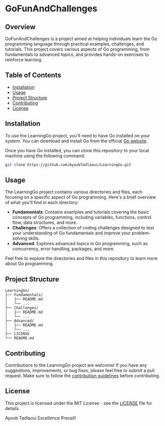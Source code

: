 # GoFunAndChallenges


## Overview
GoFunAndChallenges is a project aimed at helping individuals learn the Go programming language through practical examples, challenges, and tutorials. This project covers various aspects of Go programming, from fundamentals to advanced topics, and provides hands-on exercises to reinforce learning.

## Table of Contents
- [Installation](#installation)
- [Usage](#usage)
- [Project Structure](#project-structure)
- [Contributing](#contributing)
- [License](#license)

## Installation
To use the LearningGo project, you'll need to have Go installed on your system. You can download and install Go from the official [Go website](https://golang.org/).

Once you have Go installed, you can clone this repository to your local machine using the following command:
```bash
git clone https://github.com/AyoubTadlaoui/LearningGo.git
```

## Usage
The LearningGo project contains various directories and files, each focusing on a specific aspect of Go programming. Here's a brief overview of what you'll find in each directory:

- **Fundamentals**: Contains examples and tutorials covering the basic concepts of Go programming, including variables, functions, control flow, data structures, and more.
- **Challenges**: Offers a collection of coding challenges designed to test your understanding of Go fundamentals and improve your problem-solving skills.
- **Advanced**: Explores advanced topics in Go programming, such as concurrency, error handling, packages, and more.

Feel free to explore the directories and files in this repository to learn more about Go programming.

## Project Structure
```
LearningGo/
├── Fundamentals/
│   ├── README.md
│   └── ...
├── Challenges/
│   ├── README.md
│   └── ...
├── Advanced/
│   ├── README.md
│   └── ...
├── LICENSE
└── README.md
```

## Contributing
Contributions to the LearningGo project are welcome! If you have any suggestions, improvements, or bug fixes, please feel free to submit a pull request. Make sure to follow the [contribution guidelines](CONTRIBUTING.md) before contributing.

## License
This project is licensed under the MIT License - see the [LICENSE](LICENSE) file for details. 



Ayoub Tadlaoui                                         Excellence Prevail!